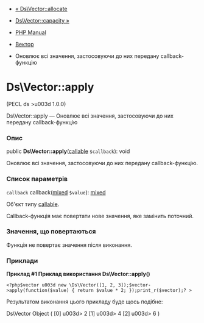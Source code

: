 - [« Ds\Vector::allocate](ds-vector.allocate.md)
- [Ds\Vector::capacity »](ds-vector.capacity.md)

- [PHP Manual](index.md)
- [Вектор](class.ds-vector.md)
- Оновлює всі значення, застосовуючи до них передану callback-функцію

# Ds\Vector::apply

(PECL ds \>u003d 1.0.0)

Ds\Vector::apply — Оновлює всі значення, застосовуючи до них передану
callback-функцію

### Опис

public **Ds\Vector::apply**([callable](language.types.callable.md)
`$callback`): void

Оновлює всі значення, застосовуючи до них передану callback-функцію.

### Список параметрів

`callback`
callback([mixed](language.types.declarations.md#language.types.declarations.mixed)
`$value`):
[mixed](language.types.declarations.md#language.types.declarations.mixed)

Об'єкт типу [callable](language.types.callable.md).

Callback-функція має повертати нове значення, яке замінить
поточний.

### Значення, що повертаються

Функція не повертає значення після виконання.

### Приклади

**Приклад #1 Приклад використання **Ds\Vector::apply()****

` <?php$vector u003d new \Ds\Vector([1, 2, 3]);$vector->apply(function($value) { return $value * 2; });print_r($vector);? > `

Результатом виконання цього прикладу буде щось подібне:

Ds\Vector Object
(
[0] u003d> 2
[1] u003d> 4
[2] u003d> 6
)
